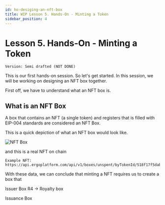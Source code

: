 ```yaml
---
id: ho-desiging-an-nft-box
title: WIP Lesson 5. Hands-On - Minting a Token
sidebar_position: 4
---
```


# Lesson 5. Hands-On - Minting a Token

```text title="Completion Status"
Version: Semi drafted (NOT DONE)
```

This is our first hands-on session. So let's get started. In this session, we will be working on designing an NFT box together.

First off, we have to understand what an NFT box is.

## What is an NFT Box

A box that contains an NFT (a single token) and registers that is filled with EIP-004 standards are considered an NFT Box.

This is a quick depiction of what an NFT box would look like.

![NFT Box](../../../static/img/nftbox.png)

and this is a real NFT on chain

```
Example NFT:
https://api.ergoplatform.com/api/v1/boxes/unspent/byTokenId/518f17f5dabd265e92af7dfced645b8d283a67c01970be4dc9c5e4688b54257f
```

With these data, we can conclude that minting a NFT requires us to create a box that

Issuer Box
R4 -> Royalty box

Issuance Box

